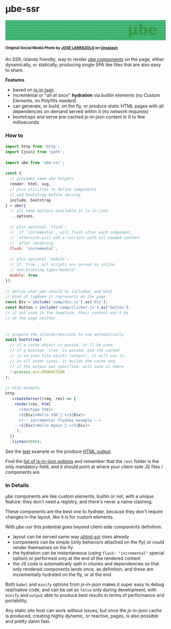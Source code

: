 # µbe-ssr

![lego board with µbe logo](./test/ube.jpg)

<sup>**Original Social Media Photo by [JOSE LARRAZOLO](https://unsplash.com/@joseadd) on [Unsplash](https://unsplash.com/)**</sup>


An SSR, islands friendly, way to render [µbe components](https://github.com/WebReflection/ube#readme) on the page, either dynamically, or statically, producing single SPA like files that are also easy to share.

**Features**

  * based on [js-in-json](https://github.com/WebReflection/js-in-json)
  * incremental or "*all at once*" **hydration** via builtin elements (no Custom Elements, no Polyfills needed)
  * can generate, or build, on the fly, or produce static HTML pages with all dependencies on demand served within it (no network requests)
  * bootstraps and serve pre-cached js-in-json content in 0 to few milliseconds

### How to

```js
import http from 'http';
import {join} from 'path';

import ube from 'ube-ssr';

const {
  // provides same ube helpers
  render, html, svg,
  // plus utilities to define components
  // and bootstrap before serving
  include, bootstrap
} = ube({
  // all same options available in js-in-json
  ...options,

  // plus optional `flush`:
  //  if `incremental`, will flush after each component,
  //  otherwise will add a <script> with all needed content
  //  after rendering
  flush: 'incremental',

  // plus optional `module`:
  // if `true`, all scripts are served as inline
  // non-blocking type="module"
  module: true
});

// define what µbe should be included, and what
// kind of tagName it represents on the page
const Div = include('comp/div.js').as('div');
const Button = include('comp/clicker.js').as('button');
// if not used in the template, their content won't be
// on the page neither


// prepare the islands/sessions to use automatically
await bootstrap(
  // if a cache object is passed, it'll be used.
  // if a boolean `true` is passed, and the cached
  // js-in-json file exists (output), it will use it.
  // in all other cases, it builds the cache and,
  // if the output was specified, will save it there
  !!process.env.PRODUCTION
);

// http example
http
  .createServer((req, res) => {
    render(res, html`
      <!doctype html>
      <${Div}>Hello SSR 👋 </${Div}>
      <!-- incremental flushes example -->
      <${Div}>Hello Again 👋 </${Div}>
    `);
  })
  .listen(8080);
```

See the [test](./test/index.js) example or the produce [HTML output](./test/index.html).

Find the [list of js-in-json options](https://github.com/WebReflection/js-in-json#options) and remember that the `root` folder is the only mandatory field, and it should point at where your client-side JS files / components are.


### In Details

*µbe* components are like custom elements, builtin or not, with a unique feature: they don't need a registry, and there's never a name clashing.

These components are the best one to *hydrate*, because they don't require changes in the layout, like it is for custom elements.

With *µbe-ssr* this potential goes beyond client-side components definition:

  * layout can be served same way [µhtml-ssr](https://github.com/WebReflection/uhtml-ssr#readme) does already
  * components can be simple (only behaviors attached on the fly) or could render themselves on the fly
  * the hydration can be instantaneous (using `flush: "incremental"` special option) or performed only at the end of the rendered content
  * the JS code is automatically split in chunks and dependencies so that only rendered components lands once, as definition, and these are incrementally hydrated on the fly, or at the end

Both `babel` and `minify` options from *js-in-json* makes it super easy to debug real/native code, and can be set as `false` only during development, with `minify` and `output` able to produce best results in terms of performance and portability.

Any static site host can work without issues, but once the *js-in-json* cache is produced, creating highly dynamic, or reactive, pages, is also possible and pretty damn fast.

